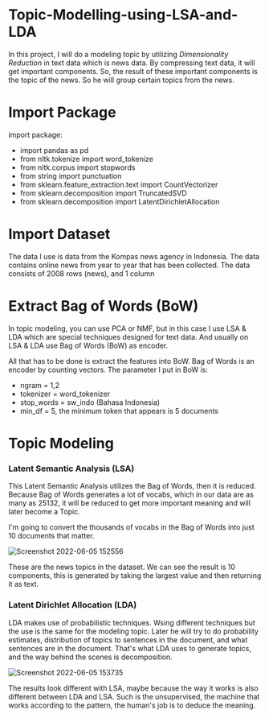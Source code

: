 # Topic-Modelling-using-LSA-and-LDA
In this project, I will do a modeling topic by utilizing _Dimensionality Reduction_ in text data which is news data. By compressing text data, it will get important components. So, the result of these important components is the topic of the news. So he will group certain topics from the news.

# Import Package
import package:
- import pandas as pd
- from nltk.tokenize import word_tokenize
- from nltk.corpus import stopwords
- from string import punctuation
- from sklearn.feature_extraction.text import CountVectorizer
- from sklearn.decomposition import TruncatedSVD
- from sklearn.decomposition import LatentDirichletAllocation

# Import Dataset
The data I use is data from the Kompas news agency in Indonesia. The data contains online news from year to year that has been collected. The data consists of 2008 rows (news), and 1 column

# Extract Bag of Words (BoW)
In topic modeling, you can use PCA or NMF, but in this case I use LSA & LDA which are special techniques designed for text data. And usually on LSA & LDA use Bag of Words (BoW) as encoder.

All that has to be done is extract the features into BoW. Bag of Words is an encoder by counting vectors.
The parameter I put in BoW is:
- ngram = 1,2 
- tokenizer = word_tokenizer
- stop_words = sw_indo (Bahasa Indonesia)
- min_df = 5, the minimum token that appears is 5 documents

# Topic Modeling
### Latent Semantic Analysis (LSA)
This Latent Semantic Analysis utilizes the Bag of Words, then it is reduced. Because Bag of Words generates a lot of vocabs, which in our data are as many as 25132, it will be reduced to get more important meaning and will later become a Topic.

I'm going to convert the thousands of vocabs in the Bag of Words into just 10 documents that matter.

![Screenshot 2022-06-05 152556](https://user-images.githubusercontent.com/86812576/172042123-8063b4a3-5440-4a04-b881-369304717ef1.png)

These are the news topics in the dataset. We can see the result is 10 components, this is generated by taking the largest value and then returning it as text.

### Latent Dirichlet Allocation (LDA)
LDA makes use of probabilistic techniques. Wsing different techniques but the use is the same for the modeling topic.
Later he will try to do probability estimates, distribution of topics to sentences in the document, and what sentences are in the document. That's what LDA uses to generate topics, and the way behind the scenes is decomposition.

![Screenshot 2022-06-05 153735](https://user-images.githubusercontent.com/86812576/172042499-09db2a32-2f6b-4de8-a1fa-427ed1bc797a.png)

The results look different with LSA, maybe because the way it works is also different between LDA and LSA. Such is the unsupervised, the machine that works according to the pattern, the human's job is to deduce the meaning.
